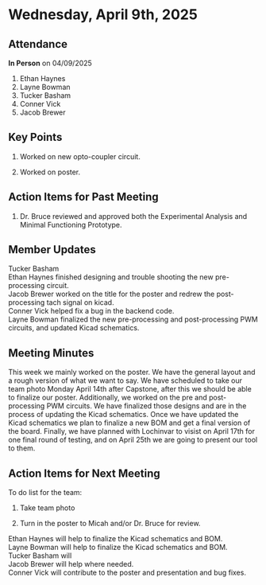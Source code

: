 # Wednesday, April 9th, 2025

## Attendance
**In Person** on 04/09/2025
1. Ethan Haynes
2. Layne Bowman
3. Tucker Basham
4. Conner Vick
5. Jacob Brewer


## Key Points
1. Worked on new opto-coupler circuit.  

2. Worked on poster.

## Action Items for Past Meeting
1. Dr. Bruce reviewed and approved both the Experimental Analysis and Minimal Functioning Prototype.


## Member Updates

Tucker Basham  
Ethan Haynes finished designing and trouble shooting the new pre-processing circuit.   
Jacob Brewer worked on the title for the poster and redrew the post-processing tach signal on kicad.  
Conner Vick helped fix a bug in the backend code.  
Layne Bowman finalized the new pre-processing and post-processing PWM circuits, and updated Kicad schematics.

## Meeting Minutes
This week we mainly worked on the poster. We have the general layout and a rough version of what we want to say. We have scheduled to take our team photo Monday April 14th after Capstone, after this we should be able to finalize our poster. Additionally, we worked on the pre and post-processing PWM circuits. We have finalized those designs and are in the process of updating the Kicad schematics. Once we have updated the Kicad schematics we plan to finalize a new BOM and get a final version of the board. Finally, we have planned with Lochinvar to visist on April 17th for one final round of testing, and on April 25th we are going to present our tool to them.  


## Action Items for Next Meeting
To do list for the team:  
1. Take team photo

2. Turn in the poster to Micah and/or Dr. Bruce for review.


Ethan Haynes will help to finalize the Kicad schematics and BOM.  
Layne Bowman will help to finalize the Kicad schematics and BOM.   
Tucker Basham will  
Jacob Brewer will help where needed.  
Conner Vick  will contribute to the poster and presentation and bug fixes.  

